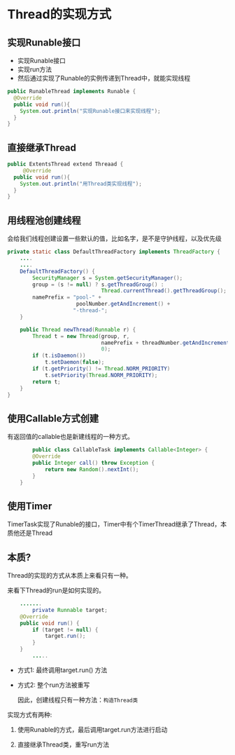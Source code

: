 # Thread的实现方式

## 实现Runable接口

+ 实现Runable接口
+ 实现run方法
+ 然后通过实现了Runable的实例传递到Thread中，就能实现线程

```java
public RunableThread implements Runable {
  @Override
  public void run(){
    System.out.println("实现Runable接口来实现线程");
  }
}
```

## 直接继承Thread

```java
public ExtentsThread extend Threaad {
	 @Override
  public void run(){
    System.out.println("用Thread类实现线程");
  }
}
```

## 用线程池创建线程

会给我们线程创建设置一些默认的值，比如名字，是不是守护线程，以及优先级 

```java
private static class DefaultThreadFactory implements ThreadFactory {
    ....
    ....
    DefaultThreadFactory() {
        SecurityManager s = System.getSecurityManager();
        group = (s != null) ? s.getThreadGroup() :
                              Thread.currentThread().getThreadGroup();
        namePrefix = "pool-" +
                      poolNumber.getAndIncrement() +
                     "-thread-";
    }

    public Thread newThread(Runnable r) {
        Thread t = new Thread(group, r,
                              namePrefix + threadNumber.getAndIncrement(),
                              0);
        if (t.isDaemon())
            t.setDaemon(false);
        if (t.getPriority() != Thread.NORM_PRIORITY)
            t.setPriority(Thread.NORM_PRIORITY);
        return t;
    }
}
```

## 使用Callable方式创建

有返回值的callable也是新建线程的一种方式。

```java
		public class CallableTask implements Callable<Integer> {
      	@Override
       	public Integer call() throw Exception {
          	return new Random().nextInt();
        }
    }
```

## 使用Timer

TimerTask实现了Runable的接口，Timer中有个TimerThread继承了Thread，本质他还是Thread



## 本质?

Thread的实现的方式从本质上来看只有一种。

来看下Thread的run是如何实现的。

```java
    .......
		private Runnable target;		
    @Override
    public void run() {
        if (target != null) {
            target.run();
        }
    }
		.....
```

+ 方式1: 最终调用target.run() 方法

+ 方式2: 整个run方法被重写

  因此，创建线程只有一种方法：`构造Thread类`

实现方式有两种: 

1. 使用Runable的方式，最后调用target.run方法进行启动

2. 直接继承Thread类，重写run方法

   